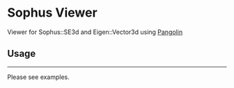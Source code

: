 # Sophus Viewer

Viewer for Sophus::SE3d and Eigen::Vector3d using [Pangolin](https://github.com/stevenlovegrove/Pangolin)

## Usage
----------------------------------

Please see examples.